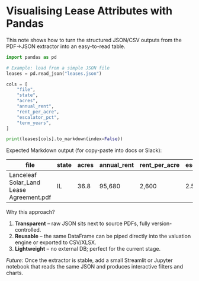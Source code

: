 # Visualising Lease Attributes with Pandas

This note shows how to turn the structured JSON/CSV outputs from the PDF→JSON extractor into an easy-to-read table.

```python
import pandas as pd

# Example: load from a simple JSON file
leases = pd.read_json("leases.json")

cols = [
    "file",
    "state",
    "acres",
    "annual_rent",
    "rent_per_acre",
    "escalator_pct",
    "term_years",
]

print(leases[cols].to_markdown(index=False))
```

Expected Markdown output (for copy-paste into docs or Slack):

| file | state | acres | annual_rent | rent_per_acre | escalator_pct | term_years |
|------|-------|-------|-------------|---------------|---------------|------------|
| Lanceleaf Solar_Land Lease Agreement.pdf | IL | 36.8 | 95,680 | 2,600 | 2.5 | 25 |

Why this approach?
1. **Transparent** – raw JSON sits next to source PDFs, fully version-controlled.
2. **Reusable** – the same DataFrame can be piped directly into the valuation engine or exported to CSV/XLSX.
3. **Lightweight** – no external DB; perfect for the current stage.

*Future*: Once the extractor is stable, add a small Streamlit or Jupyter notebook that reads the same JSON and produces interactive filters and charts. 